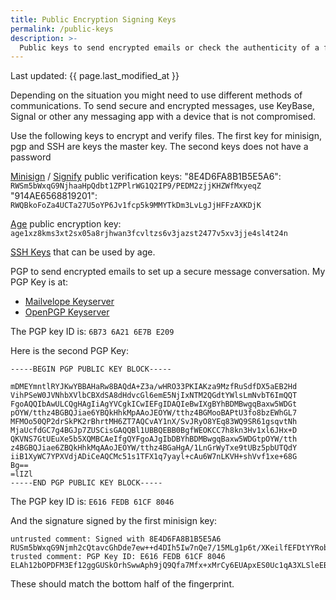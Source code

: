 ```yaml
---
title: Public Encryption Signing Keys
permalink: /public-keys
description: >-
  Public keys to send encrypted emails or check the authenticity of a file.
---
```


Last updated: {{ page.last_modified_at }}

Depending on the situation you might need to use different methods of
communications. To send secure and encrypted messages, use KeyBase, Signal or
other any messaging app with a device that is not compromised.

Use the following keys to encrypt and verify files. The first key for minisign,
pgp and SSH are keys the master key. The second keys does not have a password

[Minisign][1] / [Signify][2] public verification keys:
"8E4D6FA8B1B5E5A6": `RWSm5bWxqG9NjhaaHpQdbt1ZPPlrWG1Q2IP9/PEDM2zjjKHZWfMxyeqZ`
"914AE6568819201": `RWQBkoFoZa4UCTa27U5oYP6Jv1fcp5k9MMYTkDm3LvLgJjHFFzAXKDjK`

[Age][3] public encryption key:
`age1xz8kms3xt2sx05a8rjhwan3fcvltzs6v3jazst2477v5xv3jje4sl4t24n`

[SSH Keys][4] that can be used by age.

PGP to send encrypted emails to set up a secure message conversation. My PGP
Key is at:

- [Mailvelope Keyserver][5]
- [OpenPGP Keyserver][6]

The PGP key ID is:
`6B73 6A21 6E7B E209`

Here is the second PGP Key:

```text
-----BEGIN PGP PUBLIC KEY BLOCK-----

mDMEYmntlRYJKwYBBAHaRw8BAQdA+Z3a/wHRO33PKIAKza9MzfRuSdfDX5aEB2Hd
VihPSeW0JVNhbXVlbCBXdSA8dHdvcGl6emE5NjIxNTM2QGdtYWlsLmNvbT6ImQQT
FgoAQQIbAwULCQgHAgIiAgYVCgkICwIEFgIDAQIeBwIXgBYhBDMBwgqBaxw5WDGt
pOYW/tthz4BGBQJiae6YBQkHhkMpAAoJEOYW/tthz4BGMooBAPtU3fo8bzEWhGL7
MFMOo50QP2drSkPK2rBhrtMH6ZT7AQCvAY1nX/SvJRyO8YEq83WQ9SR61gsqvtNh
MjaUcfdGC7g4BGJp7ZUSCisGAQQBl1UBBQEBB0BgfWEOKCC7h8kn3Hv1xl6JHx+D
QKVNS7GtUEuXe5b5XQMBCAeIfgQYFgoAJgIbDBYhBDMBwgqBaxw5WDGtpOYW/tth
z4BGBQJiae6ZBQkHhkMqAAoJEOYW/tthz4BGaHgA/1LnGrWyTxe9tUBz5pbUTQdY
iiB1XyWC7YPXVdjADiCeAQCMc51s1TFX1q7yayl+cAu6W7nLKVH+shVvf1xe+68G
Bg==
=lIZl
-----END PGP PUBLIC KEY BLOCK-----

```

The PGP key ID is:
`E616 FEDB 61CF 8046`

And the signature signed by the first minisign key:

```text
untrusted comment: Signed with 8E4D6FA8B1B5E5A6
RUSm5bWxqG9Njmh2cQtavcGhDde7ew++d4DIh5Iw7nQe7/15MLg1p6t/XKeilfEFDtYYRobJ44VtvB6vIG7p/EDWriR0qKGjUQQ=
trusted comment: PGP Key ID: E616 FEDB 61CF 8046
ELAh12bOPDFM3Ef12ggGUSkOrhSwwAph9jQ9Qfa7Mfx+xMrCy6EUApxES0Uc1qA3XLSleEBGkSDjZ6ef+HyLDw==

```

These should match the bottom half of the fingerprint.

[1]: <https://jedisct1.github.io/minisign>
[2]: <https://github.com/aperezdc/signify>
[3]: <https://age-encryption.org>
[4]: <https://github.com/TwoPizza9621536.keys>
[5]: <https//keys.mailvelope.com>
[6]: <https://keys.openpgp.org>
